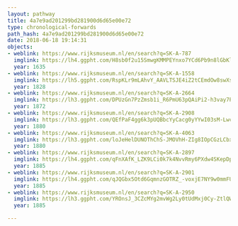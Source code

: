 ```yaml
---
layout: pathway
title: 4a7e9ad201299bd281900d6d65e00e72
type: chronological-forwards
path_hash: 4a7e9ad201299bd281900d6d65e00e72
date: 2018-06-18 19:14:31
objects:
- weblink: https://www.rijksmuseum.nl/en/search?q=SK-A-787
  imglink: https://lh4.ggpht.com/H8sb0f2u15SmwgKMMPEYnxo7YCd6Pb9n8lGbKlo9_VX5zrIPeBFAZb27fbs9U6lXnbQDvvpqY_fKUPGJQhhZKQBAmDE=s200
  year: 1635
- weblink: https://www.rijksmuseum.nl/en/search?q=SK-A-1558
  imglink: https://lh5.ggpht.com/RspKLr9mLAhvY_AAVLTSJE4iZ2tCEmdOw8swXs2MdQyJ2yV4887SO5x3cw-2AWXwmVFHkbiIaaaqInEsOCEvkoS3kok=s200
  year: 1828
- weblink: https://www.rijksmuseum.nl/en/search?q=SK-A-2664
  imglink: https://lh3.ggpht.com/DPUzGn7PzZmsb1i_R6PmU63pQAiPi2-h3vay7PlUXtzPQpEFmoLVXWd3n6FMujU6VdHJwqSLQpTJW6jmNmllBoR5C8k=s200
  year: 1872
- weblink: https://www.rijksmuseum.nl/en/search?q=SK-A-2908
  imglink: https://lh3.ggpht.com/QEfPaF4gg6k3pUQBbcYyCacg0yYYwI03sM-LwcVhqfP9c-9YPtnSpNKUMGcgHzZPb0LBsXKZl1W6xnjQzkWee8N1NoY=s200
  year: 1880
- weblink: https://www.rijksmuseum.nl/en/search?q=SK-A-4063
  imglink: https://lh3.ggpht.com/loJeHelDUNOThChS-JMOVhH-ZIg8IOpCGzLCbx3qchmaMVWqWbbVWMdFzZ4DYzKqJvsKVmKIp2av8KWxq16IDKysM3g=s200
  year: 1880
- weblink: https://www.rijksmuseum.nl/en/search?q=SK-A-2897
  imglink: https://lh4.ggpht.com/qFnXAfK_LZK9LCi0k7k4NvvRmy6PXdw4SKepDpyFKbLYLWaz1VQPBnxfiRsTM0FI6weY1dwQsufqfdY6JEfwgidgz78=s200
  year: 1885
- weblink: https://www.rijksmuseum.nl/en/search?q=SK-A-2901
  imglink: https://lh4.ggpht.com/qJQGbx5Otd6GqmnzGOTRZ_-voxjE7NY9w0mmFUXiD2CSsYdUHjf65W6KM1gkCXYZ2rNoMIyXZRhVvTS18KnzvUDVsUI=s200
  year: 1885
- weblink: https://www.rijksmuseum.nl/en/search?q=SK-A-2950
  imglink: https://lh3.ggpht.com/YROnsJ_3CZcMYg2mvWg2Ly0tUdMxj0Cy-ZtlQWWitpZF64PWumk6YbMoR_ogDPfWK1-wgi47GfgMjltkxlnKsGIBCgku=s200
  year: 1885

---
```

